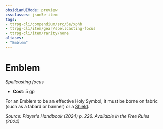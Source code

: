 ```yaml
---
obsidianUIMode: preview
cssclasses: json5e-item
tags:
- ttrpg-cli/compendium/src/5e/xphb
- ttrpg-cli/item/gear/spellcasting-focus
- ttrpg-cli/item/rarity/none
aliases: 
- "Emblem"
---
```

# Emblem
*Spellcasting focus*  


- **Cost**: 5 gp

For an Emblem to be an effective Holy Symbol, it must be borne on fabric (such as a tabard or banner) or a [Shield](3-Mechanics/CLI/items/shield-xphb.md).

*Source: Player's Handbook (2024) p. 226. Available in the Free Rules (2024)*